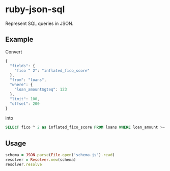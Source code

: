 # ruby-json-sql

Represent SQL queries in JSON.

## Example

Convert

```javascript
{
  "fields": {
    "fico ^ 2": "inflated_fico_score"
  },
  "from": "loans",
  "where": {
    "loan_amount$gteq": 123
  },
  "limit": 100,
  "offset": 200
}
```

into

```sql
SELECT fico ^ 2 as inflated_fico_score FROM loans WHERE loan_amount >= 123 LIMIT 100 OFFSET 200
```

## Usage

```ruby
schema = JSON.parse(File.open('schema.js').read)
resolver = Resolver.new(schema)
resolver.resolve
```